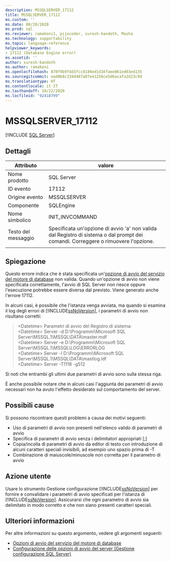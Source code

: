 ```yaml
---
description: MSSQLSERVER_17112
title: MSSQLSERVER_17112
ms.custom: ''
ms.date: 08/20/2020
ms.prod: sql
ms.reviewer: ramakoni1, pijocoder, suresh-kandoth, Masha
ms.technology: supportability
ms.topic: language-reference
helpviewer_keywords:
- 17112 (Database Engine error)
ms.assetid: ''
author: suresh-kandoth
ms.author: ramakoni
ms.openlocfilehash: 870f9b9f4d3fcc8186ed1d16faee861ed63e4135
ms.sourcegitcommit: ead0b8c334d487a07e41256ce5d6acafa2d23c9d
ms.translationtype: HT
ms.contentlocale: it-IT
ms.lasthandoff: 10/22/2020
ms.locfileid: "92418799"
---
```

# <a name="mssqlserver_17112"></a>MSSQLSERVER_17112
 [!INCLUDE [SQL Server](../../includes/applies-to-version/sqlserver.md)]

## <a name="details"></a>Dettagli

|Attributo|valore|
|---|---|
|Nome prodotto|SQL Server|
|ID evento|17112|
|Origine evento|MSSQLSERVER|
|Componente|SQLEngine|
|Nome simbolico|INIT_INVCOMMAND|
|Testo del messaggio|Specificata un'opzione di avvio 'a' non valida dal Registro di sistema o dal prompt dei comandi. Correggere o rimuovere l'opzione.|
||

## <a name="explanation"></a>Spiegazione

Questo errore indica che è stata specificata un'[opzione di avvio del servizio del motore di database](/sql/database-engine/configure-windows/database-engine-service-startup-options) non valida. Quando un'opzione di avvio non viene specificata correttamente, l'avvio di SQL Server non riesce oppure l'esecuzione potrebbe essere diversa dal previsto. Viene generato anche l'errore 17112.

In alcuni casi, è possibile che l'istanza venga avviata, ma quando si esamina il log degli errori di [!INCLUDE[ssNoVersion](../../includes/ssnoversion-md.md)], i parametri di avvio non risultano corretti:

> \<Datetime> Parametri di avvio del Registro di sistema:  
\<Datetime> Server -d D:\Programmi\Microsoft SQL Server\MSSQL.1\MSSQL\DATA\master.mdf  
\<Datetime> Server -e D:\Programmi\Microsoft SQL Server\MSSQL.1\MSSQL\LOG\ERRORLOG  
\<Datetime> Server -l D:\Programmi\Microsoft SQL Server\MSSQL.1\MSSQL\DATA\mastlog.ldf  
\<Datetime> Server -T1118 -g512

Si noti che entrambi gli ultimi due parametri di avvio sono sulla stessa riga.

È anche possibile notare che in alcuni casi l'aggiunta dei parametri di avvio necessari non ha avuto l'effetto desiderato sul comportamento del server.

## <a name="possible-causes"></a>Possibili cause

Si possono riscontrare questi problemi a causa dei motivi seguenti:

- Uso di parametri di avvio non presenti nell'elenco valido di parametri di avvio
- Specifica di parametri di avvio senza i delimitatori appropriati [;]
- Copia/incolla di parametri di avvio da editor di testo con introduzione di alcuni caratteri speciali invisibili, ad esempio uno spazio prima di -T
- Combinazione di maiuscole/minuscole non corretta per il parametro di avvio

## <a name="user-action"></a>Azione utente

Usare lo strumento Gestione configurazione [!INCLUDE[ssNoVersion](../../includes/ssnoversion-md.md)] per fornire e convalidare i parametri di avvio specificati per l'istanza di [!INCLUDE[ssNoVersion](../../includes/ssnoversion-md.md)]. Assicurarsi che ogni parametro di avvio sia delimitato in modo corretto e che non siano presenti caratteri speciali.

## <a name="more-information"></a>Ulteriori informazioni

Per altre informazioni su questo argomento, vedere gli argomenti seguenti:

- [Opzioni di avvio del servizio del motore di database](/sql/database-engine/configure-windows/database-engine-service-startup-options)
- [Configurazione delle opzioni di avvio del server (Gestione configurazione SQL Server)](/sql/database-engine/configure-windows/scm-services-configure-server-startup-options)
